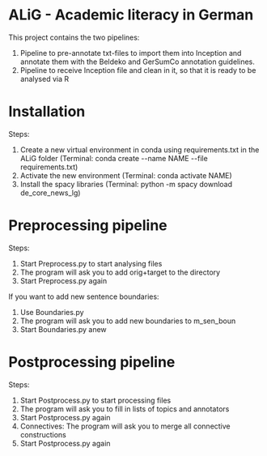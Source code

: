 # ALiG - Academic literacy in German

This project contains the two pipelines: 
1. Pipeline to pre-annotate txt-files to import them into Inception and annotate them with the Beldeko and GerSumCo annotation guidelines.
2. Pipeline to receive Inception file and clean in it, so that it is ready to be analysed via R

# Installation
Steps:
1. Create a new virtual environment in conda using requirements.txt in the ALiG folder (Terminal: conda create --name NAME --file requirements.txt)
2. Activate the new environment (Terminal: conda activate NAME)
3. Install the spacy libraries (Terminal: python -m spacy download de_core_news_lg)

# Preprocessing pipeline
Steps:
1. Start Preprocess.py to start analysing files
2. The program will ask you to add orig+target to the directory
3. Start Preprocess.py again

If you want to add new sentence boundaries:
1. Use Boundaries.py
2. The program will ask you to add new boundaries to m_sen_boun
3. Start Boundaries.py anew

# Postprocessing pipeline
Steps:
1. Start Postprocess.py to start processing files
2. The program will ask you to fill in lists of topics and annotators
3. Start Postprocess.py again
4. Connectives: The program will ask you to merge all connective constructions
5. Start Postprocess.py again